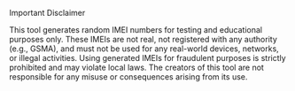 
Important Disclaimer

This tool generates random IMEI numbers for testing and educational purposes only. These IMEIs are not real, not registered with any authority (e.g., GSMA), and must not be used for any real-world devices, networks, or illegal activities. Using generated IMEIs for fraudulent purposes is strictly prohibited and may violate local laws. The creators of this tool are not responsible for any misuse or consequences arising from its use.
